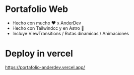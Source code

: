 # Portafolio Web
* Hecho con mucho ❤️ x AnderDev
* Hecho con Tailwindcc y en Astro 🚀
* Incluye ViewTransitions / Rutas dinamicas / Animaciones
# Deploy in vercel 
<a href="https://portafolio-anderdev.vercel.app/" target=_blank>https://portafolio-anderdev.vercel.app/ </a>
 
 
